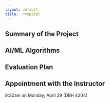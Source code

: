 ```yaml
---
layout: default
title:  Proposal
---
```

## **Summary of the Project**

## **AI/ML Algorithms**

## **Evaluation Plan**

## **Appointment with the Instructor**
9:30am on Monday, April 29 (DBH 4204)
